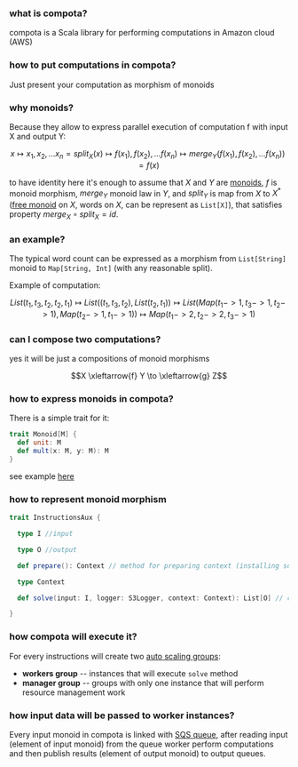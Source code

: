 ### what is compota?
compota is a Scala library for performing computations in Amazon cloud (AWS)

### how to put computations in compota?
Just present your computation as morphism of monoids

### why monoids?
Because they allow to express parallel execution of computation f with input X and output Y:

$$ x \mapsto x_1, x_2, ... x_n  = split_X(x) \mapsto f(x_1), f(x_2), ... f(x_n) \mapsto merge_Y(f(x_1), f(x_2), ... f(x_n)) = f(x)$$

to have identity here it's enough to assume that $X$ and $Y$ are [monoids](http://en.wikipedia.org/wiki/Monoid), $f$ is monoid morphism, $merge_Y$ monoid law in $Y$, 
and $split_Y$ is map from $X$ to $X^{*}$ ([free monoid](http://en.wikipedia.org/wiki/Free_monoid) on $X$, words on $X$, can be represent as `List[X]`), that satisfies property $merge_X \circ split_X = id$.


### an example?

The typical word count can be expressed as a morphism from `List[String]` monoid to `Map[String, Int]` (with any reasonable split).

Example of computation:

$$ List(t_1, t_3, t_2, t_2, t_1) \mapsto List((t_1, t_3, t_2), List(t_2, t_1)) \mapsto
List(Map(t_1 -> 1, t_3 -> 1, t_2 -> 1), Map(t_2 -> 1, t_1 -> 1)) \mapsto 
Map(t_1 -> 2, t_2 -> 2, t_3 -> 1) $$

### can I compose two computations?

yes it will be just a compositions of monoid morphisms

$$X \xleftarrow{f} Y \to \xleftarrow{g} Z$$

### how to express monoids in compota?

There is a simple trait for it:

```Scala
trait Monoid[M] {
  def unit: M
  def mult(x: M, y: M): M
}
```

see example [here](https://github.com/ohnosequences/compota/blob/master/src/main/scala/ohnosequences/nisperon/Monoid.scala)


### how to represent monoid morphism

```scala
trait InstructionsAux {

  type I //input

  type O //output

  def prepare(): Context // method for preparing context (installing software etc..) that will be called before running computations

  type Context 

  def solve(input: I, logger: S3Logger, context: Context): List[O] // computations

}
```

### how compota will execute it?

For every instructions will create two [auto scaling groups](http://docs.aws.amazon.com/AutoScaling/latest/DeveloperGuide/WorkingWithASG.html):

* **workers group** -- instances that will execute `solve` method
* **manager group** -- groups with only one instance that will perform resource management work

### how input data will be passed to worker instances?

Every input monoid in compota is linked with [SQS queue](http://docs.aws.amazon.com/AWSSimpleQueueService/latest/SQSDeveloperGuide/Welcome.html), after reading input (element of input monoid) from the queue worker perform computations and then publish results (element of output monoid) to output queues.



